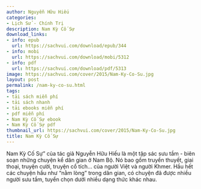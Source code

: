 ```yaml
---
author: Nguyễn Hữu Hiếu
categories:
- Lịch Sử - Chính Trị
description: Nam Kỳ Cố Sự
download_links:
- info: epub
  url: https://sachvui.com/download/epub/344
- info: mobi
  url: https://sachvui.com/download/mobi/5312
- info: pdf
  url: https://sachvui.com/download/pdf/5313
image: https://sachvui.com/cover/2015/Nam-Ky-Co-Su.jpg
layout: post
permalink: /nam-ky-co-su.html
tags:
- tải sách miễn phí
- tải sách nhanh
- tải ebooks miễn phí
- pdf miễn phí
- Nam Kỳ Cố Sự ebook
- Nam Kỳ Cố Sự pdf
thumbnail_url: https://sachvui.com/cover/2015/Nam-Ky-Co-Su.jpg
title: Nam Kỳ Cố Sự
---
```


 <div class="item-desc text-justify"> <p>Nam Kỳ Cố Sự” của tác giả Nguyễn Hữu Hiếu là một tập sác sưu tầm - biên soạn những chuyện kể dân gian ở Nam Bộ. Nó bao gồm truyền thuyết, giai thoại, truyện cười, truyện cổ tích… của người Việt và người Khmer. Hầu hết các chuyện hầu như “nằm lòng” trong dân gian, có chuyện đã được nhiều người sưu tầm, tuyển chọn dưới nhiều dạng thức khác nhau.</p> </div>